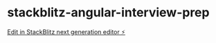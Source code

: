 # stackblitz-angular-interview-prep

[Edit in StackBlitz next generation editor ⚡️](https://stackblitz.com/~/github.com/davidsilva/stackblitz-angular-interview-prep)